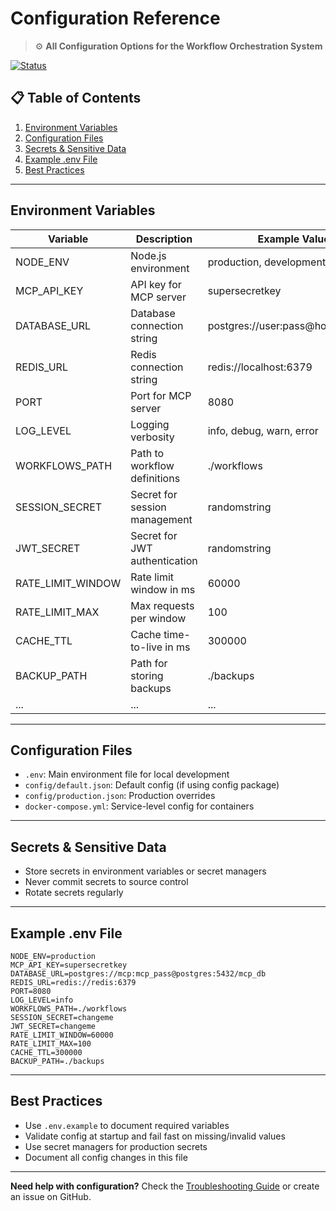 # Configuration Reference

> ⚙️ **All Configuration Options for the Workflow Orchestration System**

[![Status](https://img.shields.io/badge/status-configuration_reference-green.svg)](https://github.com/yourusername/workflow-orchestration-system)

## 📋 Table of Contents

1. [Environment Variables](#environment-variables)
2. [Configuration Files](#configuration-files)
3. [Secrets & Sensitive Data](#secrets--sensitive-data)
4. [Example .env File](#example-env-file)
5. [Best Practices](#best-practices)

---

## Environment Variables

| Variable           | Description                                 | Example Value                        |
|--------------------|---------------------------------------------|--------------------------------------|
| NODE_ENV           | Node.js environment                         | production, development, test        |
| MCP_API_KEY        | API key for MCP server                      | supersecretkey                       |
| DATABASE_URL       | Database connection string                  | postgres://user:pass@host:5432/db    |
| REDIS_URL          | Redis connection string                     | redis://localhost:6379               |
| PORT               | Port for MCP server                         | 8080                                 |
| LOG_LEVEL          | Logging verbosity                           | info, debug, warn, error             |
| WORKFLOWS_PATH     | Path to workflow definitions                 | ./workflows                          |
| SESSION_SECRET     | Secret for session management                | randomstring                         |
| JWT_SECRET         | Secret for JWT authentication               | randomstring                         |
| RATE_LIMIT_WINDOW  | Rate limit window in ms                     | 60000                                |
| RATE_LIMIT_MAX     | Max requests per window                     | 100                                  |
| CACHE_TTL          | Cache time-to-live in ms                    | 300000                               |
| BACKUP_PATH        | Path for storing backups                     | ./backups                            |
| ...                | ...                                         | ...                                  |

---

## Configuration Files

- `.env`: Main environment file for local development
- `config/default.json`: Default config (if using config package)
- `config/production.json`: Production overrides
- `docker-compose.yml`: Service-level config for containers

---

## Secrets & Sensitive Data

- Store secrets in environment variables or secret managers
- Never commit secrets to source control
- Rotate secrets regularly

---

## Example .env File

```
NODE_ENV=production
MCP_API_KEY=supersecretkey
DATABASE_URL=postgres://mcp:mcp_pass@postgres:5432/mcp_db
REDIS_URL=redis://redis:6379
PORT=8080
LOG_LEVEL=info
WORKFLOWS_PATH=./workflows
SESSION_SECRET=changeme
JWT_SECRET=changeme
RATE_LIMIT_WINDOW=60000
RATE_LIMIT_MAX=100
CACHE_TTL=300000
BACKUP_PATH=./backups
```

---

## Best Practices

- Use `.env.example` to document required variables
- Validate config at startup and fail fast on missing/invalid values
- Use secret managers for production secrets
- Document all config changes in this file

---

**Need help with configuration?** Check the [Troubleshooting Guide](troubleshooting.md) or create an issue on GitHub. 